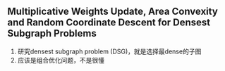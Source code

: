 ## Multiplicative Weights Update, Area Convexity and Random Coordinate Descent for Densest Subgraph Problems
1. 研究densest subgraph problem (DSG)，就是选择最dense的子图
2. 应该是组合优化问题，不是很懂 